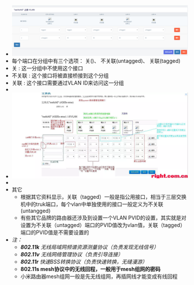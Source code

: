 - ![image.png](../assets/image_1690858655295_0.png)
- 每个端口在分组中有三个选项： 关()、 不关联(untagged)、 关联(tagged)
- 关 : 这一分组中不使用这个接口
- 不关联 : 这个接口将被直接桥接到这个分组
- 关联 : 这个接口需要通过VLAN ID来访问这一分组
-
- ![image.png](../assets/image_1690858684063_0.png)
-
- 其它
	- 根据其它资料显示，关联（tagged）一般是指公用接口，相当于三层交换机中的truk端口，每个vlan中单独使用的接口一般定义为不关联(untangged)
	- 有些其它品牌的路由器还涉及到设置一个VLAN  PVID的设置，其实就是对设置为不关联（untagged）端口的PVID值改为vlan值，关联（tagged）端口的PVID值是不需要设置的
- *注：*
	- ***802.11k**  无线局域网频谱资源测量协议（负责发现无线信号）*
	- ***802.11v** 无线网络管理协议（负责引导连接）*
	- ***802.11r** 快速BSS转换协议（负责快速转换，无缝漫游）*
	- ****802.11s** mesh协议中的无线回程，一般用于mesh组网的密码**
	- 小米路由器mesh组网一般是先无线组网，再插网线才能变成有线回程
